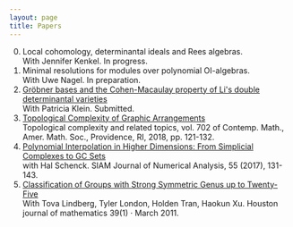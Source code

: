 ```yaml
---
layout: page
title: Papers
---
```


0. Local cohomology, determinantal ideals and Rees algebras. <br>
With Jennifer Kenkel. In progress.
0. Minimal resolutions for modules over polynomial OI-algebras. <br>
With Uwe Nagel. In preparation.
0. [Gröbner bases and the Cohen-Macaulay property of Li's double determinantal varieties](https://arxiv.org/abs/1906.06817)<br>
With Patricia Klein. Submitted.
0. [Topological Complexity of Graphic Arrangements](/public/TCGraphic.pdf) <br>
Topological complexity and related topics, vol. 702 of Contemp. Math., Amer. Math. Soc., Providence, RI, 2018, pp. 121-132.
0. [Polynomial Interpolation in Higher Dimensions: From Simplicial Complexes to GC Sets](https://arxiv.org/abs/1610.06851) <br>
with Hal Schenck. SIAM Journal of Numerical Analysis, 55 (2017), 131-143.
0. [Classification of Groups with Strong Symmetric Genus up to Twenty-Five](http://arxiv.org/abs/1103.4895) <br>
With Tova Lindberg, Tyler London, Holden Tran, Haokun Xu. Houston journal of mathematics 39(1) · March 2011.
